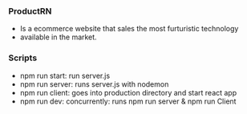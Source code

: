 ### ProductRN
* Is a ecommerce website that sales the most furturistic technology
* available in the market. 

### Scripts
* npm run start: run server.js
* npm run server: runs server.js with nodemon
* npm run client: goes into production directory and start react app
* npm run dev: concurrently: runs npm run server & npm run Client
